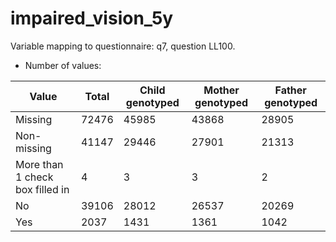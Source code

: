 # impaired_vision_5y
Variable mapping to questionnaire: q7, question LL100.
- Number of values:

| Value | Total | Child genotyped | Mother genotyped | Father genotyped |
| ----- | ----- | --------------- | ---------------- | ---------------- |
| Missing | 72476 | 45985 | 43868 | 28905 |
| Non-missing | 41147 | 29446 | 27901 | 21313 |
| More than 1 check box filled in | 4 | 3 | 3 |2 |
| No | 39106 | 28012 | 26537 |20269 |
| Yes | 2037 | 1431 | 1361 |1042 |



